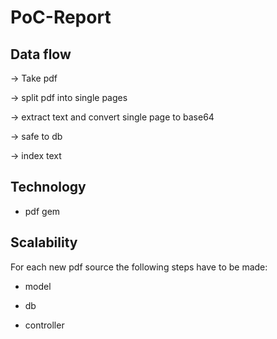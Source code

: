 # PoC-Report

## Data flow

-> Take pdf 

-> split pdf into single pages 

-> extract text and convert single page to base64 

-> safe to db

-> index text



## Technology

- pdf gem

## Scalability

For each new pdf source the following steps have to be made:

- model

- db

- controller
